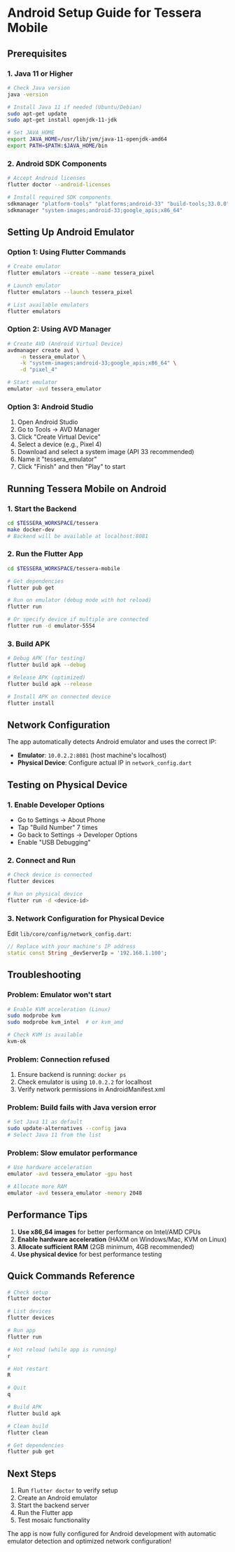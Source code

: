# Android Setup Guide for Tessera Mobile

## Prerequisites

### 1. Java 11 or Higher
```bash
# Check Java version
java -version

# Install Java 11 if needed (Ubuntu/Debian)
sudo apt-get update
sudo apt-get install openjdk-11-jdk

# Set JAVA_HOME
export JAVA_HOME=/usr/lib/jvm/java-11-openjdk-amd64
export PATH=$PATH:$JAVA_HOME/bin
```

### 2. Android SDK Components
```bash
# Accept Android licenses
flutter doctor --android-licenses

# Install required SDK components
sdkmanager "platform-tools" "platforms;android-33" "build-tools;33.0.0"
sdkmanager "system-images;android-33;google_apis;x86_64"
```

## Setting Up Android Emulator

### Option 1: Using Flutter Commands
```bash
# Create emulator
flutter emulators --create --name tessera_pixel

# Launch emulator
flutter emulators --launch tessera_pixel

# List available emulators
flutter emulators
```

### Option 2: Using AVD Manager
```bash
# Create AVD (Android Virtual Device)
avdmanager create avd \
    -n tessera_emulator \
    -k "system-images;android-33;google_apis;x86_64" \
    -d "pixel_4"

# Start emulator
emulator -avd tessera_emulator
```

### Option 3: Android Studio
1. Open Android Studio
2. Go to Tools → AVD Manager
3. Click "Create Virtual Device"
4. Select a device (e.g., Pixel 4)
5. Download and select a system image (API 33 recommended)
6. Name it "tessera_emulator"
7. Click "Finish" and then "Play" to start

## Running Tessera Mobile on Android

### 1. Start the Backend
```bash
cd $TESSERA_WORKSPACE/tessera
make docker-dev
# Backend will be available at localhost:8081
```

### 2. Run the Flutter App
```bash
cd $TESSERA_WORKSPACE/tessera-mobile

# Get dependencies
flutter pub get

# Run on emulator (debug mode with hot reload)
flutter run

# Or specify device if multiple are connected
flutter run -d emulator-5554
```

### 3. Build APK
```bash
# Debug APK (for testing)
flutter build apk --debug

# Release APK (optimized)
flutter build apk --release

# Install APK on connected device
flutter install
```

## Network Configuration

The app automatically detects Android emulator and uses the correct IP:
- **Emulator**: `10.0.2.2:8081` (host machine's localhost)
- **Physical Device**: Configure actual IP in `network_config.dart`

## Testing on Physical Device

### 1. Enable Developer Options
- Go to Settings → About Phone
- Tap "Build Number" 7 times
- Go back to Settings → Developer Options
- Enable "USB Debugging"

### 2. Connect and Run
```bash
# Check device is connected
flutter devices

# Run on physical device
flutter run -d <device-id>
```

### 3. Network Configuration for Physical Device
Edit `lib/core/config/network_config.dart`:
```dart
// Replace with your machine's IP address
static const String _devServerIp = '192.168.1.100';
```

## Troubleshooting

### Problem: Emulator won't start
```bash
# Enable KVM acceleration (Linux)
sudo modprobe kvm
sudo modprobe kvm_intel  # or kvm_amd

# Check KVM is available
kvm-ok
```

### Problem: Connection refused
1. Ensure backend is running: `docker ps`
2. Check emulator is using `10.0.2.2` for localhost
3. Verify network permissions in AndroidManifest.xml

### Problem: Build fails with Java version error
```bash
# Set Java 11 as default
sudo update-alternatives --config java
# Select Java 11 from the list
```

### Problem: Slow emulator performance
```bash
# Use hardware acceleration
emulator -avd tessera_emulator -gpu host

# Allocate more RAM
emulator -avd tessera_emulator -memory 2048
```

## Performance Tips

1. **Use x86_64 images** for better performance on Intel/AMD CPUs
2. **Enable hardware acceleration** (HAXM on Windows/Mac, KVM on Linux)
3. **Allocate sufficient RAM** (2GB minimum, 4GB recommended)
4. **Use physical device** for best performance testing

## Quick Commands Reference

```bash
# Check setup
flutter doctor

# List devices
flutter devices

# Run app
flutter run

# Hot reload (while app is running)
r

# Hot restart
R

# Quit
q

# Build APK
flutter build apk

# Clean build
flutter clean

# Get dependencies
flutter pub get
```

## Next Steps

1. Run `flutter doctor` to verify setup
2. Create an Android emulator
3. Start the backend server
4. Run the Flutter app
5. Test mosaic functionality

The app is now fully configured for Android development with automatic emulator detection and optimized network configuration!